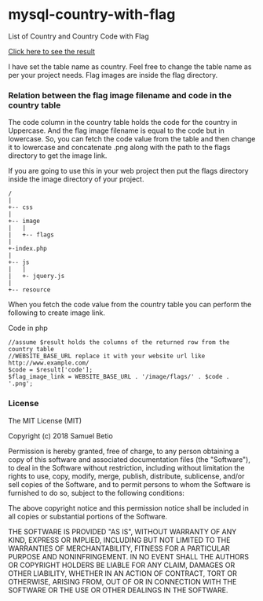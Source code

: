 # mysql-country-with-flag
List of Country and Country Code with Flag

[Click here to see the result](https://www.dyclassroom.com/reference/list-of-country-and-country-code-with-flag)

I have set the table name as country. Feel free to change the table name as per your project needs.
Flag images are inside the flag directory.

### Relation between the flag image filename and code in the country table

The code column in the country table holds the code for the country in Uppercase. And the flag image filename is equal to the code but in lowercase. So, you can fetch the code value from the table and then change it to lowercase and concatenate .png along with the path to the flags directory to get the image link.

If you are going to use this in your web project then put the flags directory inside the image directory of your project.

```
/
|
+-- css
|
+-- image
|   |
|   +-- flags
|
+-index.php
|
+-- js
|   |
|   +- jquery.js
|
+-- resource
```

When you fetch the code value from the country table you can perform the following to create image link.

Code in php
```
//assume $result holds the columns of the returned row from the country table
//WEBSITE_BASE_URL replace it with your website url like http://www.example.com/
$code = $result['code'];
$flag_image_link = WEBSITE_BASE_URL . '/image/flags/' . $code . '.png';
```

### License

The MIT License (MIT)

Copyright (c) 2018 Samuel Betio

Permission is hereby granted, free of charge, to any person obtaining a copy
of this software and associated documentation files (the "Software"), to deal
in the Software without restriction, including without limitation the rights
to use, copy, modify, merge, publish, distribute, sublicense, and/or sell
copies of the Software, and to permit persons to whom the Software is
furnished to do so, subject to the following conditions:

The above copyright notice and this permission notice shall be included in all
copies or substantial portions of the Software.

THE SOFTWARE IS PROVIDED "AS IS", WITHOUT WARRANTY OF ANY KIND, EXPRESS OR
IMPLIED, INCLUDING BUT NOT LIMITED TO THE WARRANTIES OF MERCHANTABILITY,
FITNESS FOR A PARTICULAR PURPOSE AND NONINFRINGEMENT. IN NO EVENT SHALL THE
AUTHORS OR COPYRIGHT HOLDERS BE LIABLE FOR ANY CLAIM, DAMAGES OR OTHER
LIABILITY, WHETHER IN AN ACTION OF CONTRACT, TORT OR OTHERWISE, ARISING FROM,
OUT OF OR IN CONNECTION WITH THE SOFTWARE OR THE USE OR OTHER DEALINGS IN THE
SOFTWARE.
